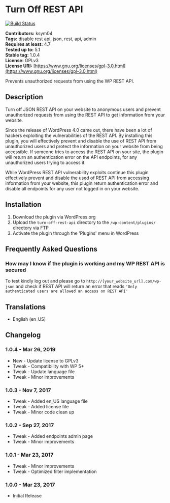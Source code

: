 # Turn Off REST API #

[![Build Status](https://travis-ci.org/KSym04/turn-off-rest-api.svg?branch=master)](https://travis-ci.org/KSym04/turn-off-rest-api)

**Contributors:** ksym04\
**Tags:** disable rest api, json, rest, api, admin\
**Requires at least:** 4.7\
**Tested up to:** 5.1\
**Stable tag:** 1.0.4\
**License:** GPLv3\
**License URI:** [https://www.gnu.org/licenses/gpl-3.0.html](https://www.gnu.org/licenses/gpl-3.0.html)

Prevents unauthorized requests from using the WP REST API.

## Description ##

Turn off JSON REST API on your website to anonymous users and prevent unauthorized requests from using the REST API to get information from your website.

Since the release of WordPress 4.0 came out, there have been a lot of hackers exploiting the vulnerabilities of the REST API. By installing this plugin, you will effectively prevent and disable the use of REST API from unauthorized users and protect the information on your website from being accessible. If someone tries to access the REST API on your site, the plugin will return an authentication error on the API endpoints, for any unauthorized users trying to access it.

While WordPress REST API vulnerability exploits continue this plugin effectively prevent and disable the used of REST API from accessing information from your website, this plugin return authentication error and disable all endpoints for any user not logged in on your website.

## Installation ##

1. Download the plugin via WordPress.org
2. Upload the `turn-off-rest-api` directory to the `/wp-content/plugins/` directory via FTP
3. Activate the plugin through the 'Plugins' menu in WordPress

## Frequently Asked Questions ##

### How may I know if the plugin is working and my WP REST API is secured ###

To test kindly log out and please go to `http://[your_website_url].com/wp-json` and check if REST API will return an error that reads `'Only authenticated users are allowed an access on REST API'`

## Translations ##

* English (en_US)

## Changelog ##

### 1.0.4 - Mar 26, 2019 ###

* New - Update license to GPLv3
* Tweak - Compatibility with WP 5+
* Tweak - Update language file
* Tweak - Minor improvements

### 1.0.3 - Nov 7, 2017 ###

* Tweak - Added en_US language file
* Tweak - Added license file
* Tweak - Minor code clean up

### 1.0.2 - Sep 27, 2017 ###

* Tweak - Added endpoints admin page
* Tweak - Minor improvements

### 1.0.1 - Mar 23, 2017 ###

* Tweak - Minor improvements
* Tweak - Optimized filter implementation

### 1.0.0 - Mar 23, 2017 ###

* Initial Release